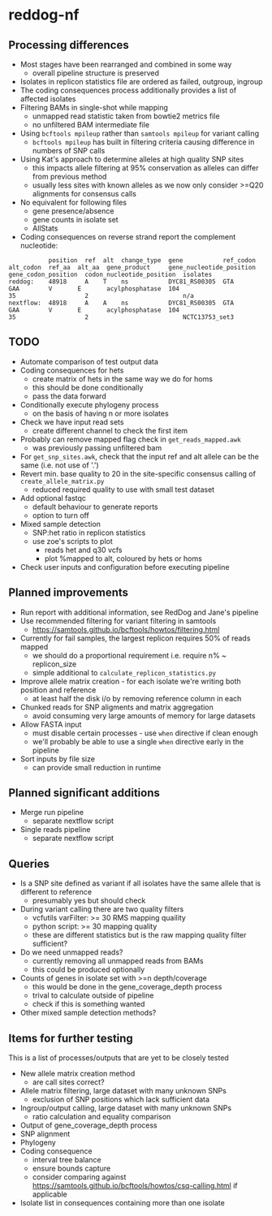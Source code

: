 # reddog-nf


## Processing differences
* Most stages have been rearranged and combined in some way
    - overall pipeline structure is preserved
* Isolates in replicon statistics file are ordered as failed, outgroup, ingroup
* The coding consequences process additionally provides a list of affected isolates
* Filtering BAMs in single-shot while mapping
    - unmapped read statistic taken from bowtie2 metrics file
    - no unfiltered BAM intermediate file
* Using `bcftools mpileup` rather than `samtools mpileup` for variant calling
    - `bcftools mpileup` has built in filtering criteria causing difference in numbers of SNP calls
* Using Kat's approach to determine alleles at high quality SNP sites
    - this impacts allele filtering at 95% conservation as alleles can differ from previous method
    - usually less sites with known alleles as we now only consider >=Q20 alignments for consensus calls
* No equivalent for following files
    - gene presence/absence
    - gene counts in isolate set
    - AllStats
* Coding consequences on reverse strand report the complement nucleotide:
```
           position  ref  alt  change_type  gene           ref_codon  alt_codon  ref_aa  alt_aa  gene_product     gene_nucleotide_position  gene_codon_position  codon_nucleotide_position  isolates
reddog:    48918     A    T    ns           DYC81_RS00305  GTA        GAA        V       E       acylphosphatase  104                       35                   2                          n/a
nextflow:  48918     A    A    ns           DYC81_RS00305  GTA        GAA        V       E       acylphosphatase  104                       35                   2                          NCTC13753_set3
```


## TODO
* Automate comparison of test output data
* Coding consequences for hets
    - create matrix of hets in the same way we do for homs
    - this should be done conditionally
    - pass the data forward
* Conditionally execute phylogeny process
    - on the basis of having n or more isolates
* Check we have input read sets
    - create different channel to check the first item
* Probably can remove mapped flag check in `get_reads_mapped.awk`
    - was previously passing unfiltered bam
* For `get_snp_sites.awk`, check that the input ref and alt allele can be the same (i.e. not use of '.')
* Revert min. base quality to 20 in the site-specific consensus calling of `create_allele_matrix.py`
    - reduced required quality to use with small test dataset
* Add optional fastqc
    - default behaviour to generate reports
    - option to turn off
* Mixed sample detection
    - SNP:het ratio in replicon statistics
    - use zoe's scripts to plot
        - reads het and q30 vcfs
        - plot %mapped to alt, coloured by hets or homs
* Check user inputs and configuration before executing pipeline


## Planned improvements
* Run report with additional information, see RedDog and Jane's pipeline
* Use recommended filtering for variant filtering in samtools
    - https://samtools.github.io/bcftools/howtos/filtering.html
* Currently for fail samples, the largest replicon requires 50% of reads mapped
    - we should do a proportional requirement i.e. require n% ~ replicon\_size
    - simple additional to `calculate_replicon_statistics.py`
* Improve allele matrix creation - for each isolate we're writing both position and reference
    - at least half the disk i/o by removing reference column in each
* Chunked reads for SNP aligments and matrix aggregation
    - avoid consuming very large amounts of memory for large datasets
* Allow FASTA input
    - must disable certain processes - use `when` directive if clean enough
    - we'll probably be able to use a single `when` directive early in the pipeline
* Sort inputs by file size
    - can provide small reduction in runtime


## Planned significant additions
* Merge run pipeline
    - separate nextflow script
* Single reads pipeline
    - separate nextflow script


## Queries
* Is a SNP site defined as variant if all isolates have the same allele that is different to reference
    - presumably yes but should check
* During variant calling there are two quality filters
    - vcfutils varFilter: >= 30 RMS mapping quaility
    - python script: >= 30 mapping quality
    - these are different statistics but is the raw mapping quality filter sufficient?
* Do we need unmapped reads?
    - currently removing all unmapped reads from BAMs
    - this could be produced optionally
* Counts of genes in isolate set with >=n depth/coverage
    - this would be done in the gene\_coverage\_depth process
    - trival to calculate outside of pipeline
    - check if this is something wanted
* Other mixed sample detection methods?


## Items for further testing
This is a list of processes/outputs that are yet to be closely tested
* New allele matrix creation method
    - are call sites correct?
* Allele matrix filtering, large dataset with many unknown SNPs
    - exclusion of SNP positions which lack sufficient data
* Ingroup/output calling, large dataset with many unknown SNPs
    - ratio calculation and equality comparison
* Output of gene\_coverage\_depth process
* SNP alignment
* Phylogeny
* Coding consequence
    - interval tree balance
    - ensure bounds capture
    - consider comparing against https://samtools.github.io/bcftools/howtos/csq-calling.html if applicable
* Isolate list in consequences containing more than one isolate
